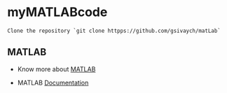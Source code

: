 # myMATLABcode

	Clone the repository `git clone httpps://github.com/gsivaych/matLab`

## MATLAB

- Know more about [MATLAB](https://www.mathworks.com/products/matlab.html)

- MATLAB [Documentation](https://www.mathworks.com/help/matlab/)
